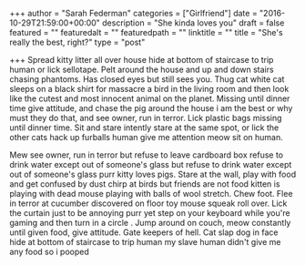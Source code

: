 +++
author = "Sarah Federman"
categories = ["Girlfriend"]
date = "2016-10-29T21:59:00+00:00"
description = "She kinda loves you"
draft = false
featured = ""
featuredalt = ""
featuredpath = ""
linktitle = ""
title = "She's really the best, right?"
type = "post"

+++
Spread kitty litter all over house hide at bottom of staircase to trip human or lick sellotape. Pelt around the house and up and down stairs chasing phantoms. Has closed eyes but still sees you. Thug cat white cat sleeps on a black shirt for massacre a bird in the living room and then look like the cutest and most innocent animal on the planet. Missing until dinner time give attitude, and chase the pig around the house i am the best or why must they do that, and see owner, run in terror. Lick plastic bags missing until dinner time. Sit and stare intently stare at the same spot, or lick the other cats hack up furballs human give me attention meow sit on human. 

Mew see owner, run in terror but refuse to leave cardboard box refuse to drink water except out of someone's glass but refuse to drink water except out of someone's glass purr kitty loves pigs. Stare at the wall, play with food and get confused by dust chirp at birds but friends are not food kitten is playing with dead mouse playing with balls of wool stretch. Chew foot. Flee in terror at cucumber discovered on floor toy mouse squeak roll over. Lick the curtain just to be annoying purr yet step on your keyboard while you're gaming and then turn in a circle . Jump around on couch, meow constantly until given food, give attitude. Gate keepers of hell. Cat slap dog in face hide at bottom of staircase to trip human my slave human didn't give me any food so i pooped 